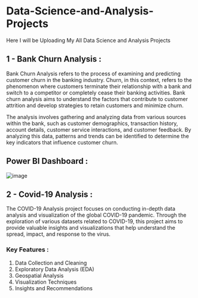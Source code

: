 # Data-Science-and-Analysis-Projects

Here I will be Uploading My All Data Science and Analysis Projects


## 1 - Bank Churn Analysis :
Bank Churn Analysis refers to the process of examining and predicting customer churn in the banking industry. Churn, in this context, refers to the phenomenon where customers terminate their relationship with a bank and switch to a competitor or completely cease their banking activities. Bank churn analysis aims to understand the factors that contribute to customer attrition and develop strategies to retain customers and minimize churn.

The analysis involves gathering and analyzing data from various sources within the bank, such as customer demographics, transaction history, account details, customer service interactions, and customer feedback. By analyzing this data, patterns and trends can be identified to determine the key indicators that influence customer churn.

## Power BI Dashboard : 
![image](https://github.com/Akshar106/Data-Science-and-Analysis-Projects/assets/109402115/a9764b86-ba6f-4118-82eb-823ae71c5161)

## 2 - Covid-19 Analysis : 
The COVID-19 Analysis project focuses on conducting in-depth data analysis and visualization of the global COVID-19 pandemic. Through the exploration of various datasets related to COVID-19, this project aims to provide valuable insights and visualizations that help understand the spread, impact, and response to the virus.

### Key Features : 
1. Data Collection and Cleaning
2. Exploratory Data Analysis (EDA)
3. Geospatial Analysis
4. Visualization Techniques
5. Insights and Recommendations


